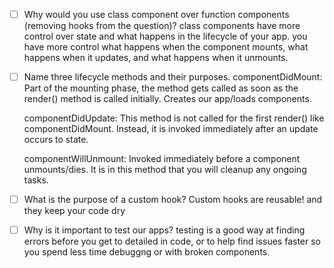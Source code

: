 - [ ] Why would you use class component over function components (removing hooks from the question)?
    class components have more control over state and what happens in the lifecycle of your app. 
    you have more control what happens when the component mounts, what happens when it updates, and what happens when it unmounts.


- [ ] Name three lifecycle methods and their purposes.
    componentDidMount: Part of the mounting phase, the method gets called as soon as the render() method is called initially. Creates our app/loads components.

    componentDidUpdate: This method is not called for the first render() like componentDidMount. Instead, it is invoked immediately after an update occurs to state.

    componentWillUnmount: Invoked immediately before a component unmounts/dies. It is in this method that you will cleanup any ongoing tasks.



- [ ] What is the purpose of a custom hook?
    Custom hooks are reusable! and they keep your code dry


- [ ] Why is it important to test our apps?
    testing is a good way at finding errors before you get to detailed in code, or to help find issues faster so you spend less time debuggng or with broken components. 